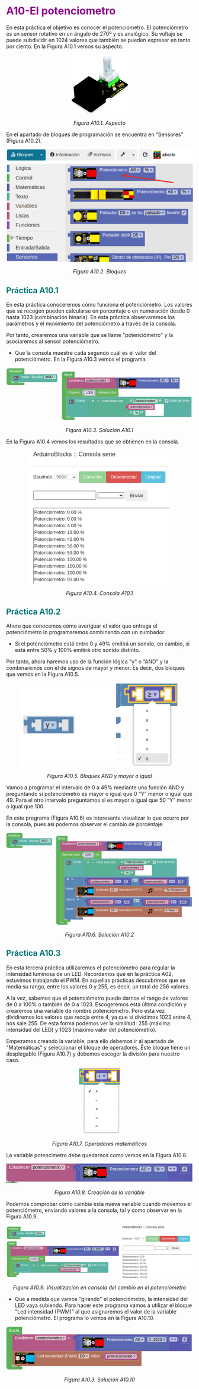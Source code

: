 # <FONT COLOR=#8B008B>A10-El potenciometro</font>
En esta práctica el objetivo es conocer el potenciómetro. El potenciómetro es un sensor rotativo en un ángulo de 270º y es analógico. Su voltaje se puede subdividir en 1024 valores que también se pueden expresar en tanto por ciento. En la Figura A10.1 vemos su aspecto.

<center>

![Aspecto](../img/A10/FA10_1.png)

*Figura A10.1. Aspecto*

</center>

En el apartado de bloques de programación se encuentra en “Sensores” (Figura A10.2).

<center>

![Bloques](../img/A10/FA10_2.png)

*Figura A10.2. Bloques*

</center>

## <FONT COLOR=#007575>**Práctica A10.1**</font>
En esta práctica conoceremos cómo funciona el potenciómetro. Los valores que se recogen pueden calcularse en porcentaje o en numeración desde 0 hasta 1023 (combinación binaria). En esta práctica observaremos los parámetros y el movimiento del potenciómetro a través de la consola.

Por tanto, crearemos una variable que se llame "potenciómetro" y la asociaremos al sensor potenciómetro.

* Que la consola muestre cada segundo cuál es el valor del potenciómetro. En la Figura A10.3 vemos el programa.

<center>

![Solución A10.1](../img/A10/FA10_3.png)

*Figura A10.3. Solución A10.1*

</center>

En la Figura A10.4 vemos los resultados que se obtienen en la consola.

<center>

![Consola A10.1](../img/A10/FA10_4.png)

*Figura A10.4. Consola A10.1*

</center>

## <FONT COLOR=#007575>**Práctica A10.2**</font>
Ahora que conocemos cómo averiguar el valor que entrega el potenciómetro lo programaremos combinando con un zumbador:

* Si el potenciómetro está entre 0 y 49% emitirá un sonido, en cambio, si está entre 50% y 100% emitirá otro sonido distinto.

Por tanto, ahora haremos uso de la función lógica "y" o “AND” y la combinaremos con el de signos de mayor y menor. Es decir, dos bloques que vemos en la Figura A10.5.

<center>

![Bloques AND y mayor o igual](../img/A10/FA10_5.png)

*Figura A10.5. Bloques AND y mayor o igual*

</center>

Vamos a programar el intervalo de 0 a 49% mediante una función AND y preguntando si potenciómetro es mayor o igual que 0 “Y” menor o igual que 49. Para el otro intervalo preguntamos si es mayor o igual que 50 “Y” menor o igual que 100.

En este programa (Figura A10.6) es interesante visualizar lo que ocurre por la consola, pues así podemos observar el cambio de porcentaje.

<center>

![Solución A10.2](../img/A10/FA10_6.png)

*Figura A10.6. Solución A10.2*

</center>

## <FONT COLOR=#007575>**Práctica A10.3**</font>
En esta tercera práctica utilizaremos el potenciómetro para regular la intensidad luminosa de un LED. Recordemos que en la práctica A02, estuvimos trabajando el PWM. En aquellas prácticas descubrimos que se medía su rango, entre los valores 0 y 255, es decir, un total de 256 valores.

A la vez, sabemos que el potenciómetro puede darnos el rango de valores de 0 a 100% o también de 0 a 1023. Escogeremos esta última condición y crearemos una variable de nombre potenciómetro. Pero esta vez dividiremos los valores que recoja entre 4, ya que si dividimos 1023 entre 4, nos sale 255. De esta forma podemos ver la similitud: 255 (máxima intensidad del LED) y 1023 (máximo valor del potenciómetro).

Empezamos creando la variable, para ello debemos ir al apartado de "Matemáticas" y seleccionar el bloque de operadores. Éste bloque tiene un desplegable (Figura A10.7) y debemos escoger la división para nuestro caso.

<center>

![Operadores matemáticos](../img/A10/FA10_7.png)

*Figura A10.7. Operadores matemáticos*

</center>

La variable potencimetro debe quedarnos como vemos en la Figura A10.8.

<center>

![Creación de la variable](../img/A10/FA10_8.png)

*Figura A10.8. Creación de la variable*

</center>

Podemos comprobar como cambia esta nueva variable cuando movemos el potenciómetro, enviando valores a la consola, tal y como observar en la Figura A10.9.

<center>

![Visualización en consola del cambio en el potenciómetro](../img/A10/FA10_9.png)

*Figura A10.9. Visualización en consola del cambio en el potenciómetro*

</center>

* Que a medida que vamos "girando" el potenciómetro, la intensidad del LED vaya subiendo. Para hacer este programa vamos a utilizar el bloque “Led intensidad (PWM)” al que asignaremos el valor de la variable potenciómetro. El programa lo vemos en la Figura A10.10.

<center>

![Solución A10.3](../img/A10/FA10_10.png)

*Figura A10.3. Solución A10.10*

</center>
